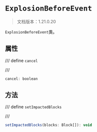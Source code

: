 # `ExplosionBeforeEvent`

> 文档版本：1.21.0.20

`ExplosionBeforeEvent`类。

## 属性

/// define
`cancel`


///

```js
cancel: boolean
```


## 方法

/// define
`setImpactedBlocks`


///

```js
setImpactedBlocks(blocks: Block[]): void
```

